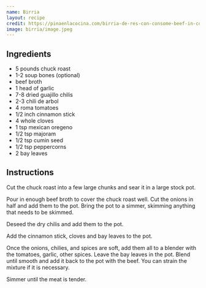 ```yaml
---
name: Birria
layout: recipe
credit: https://pinaenlacocina.com/birria-de-res-con-consome-beef-in-consomme/
image: birria/image.jpeg
---
```

## Ingredients

* 5 pounds chuck roast
* 1-2 soup bones (optional)
* beef broth
* 1 head of garlic
* 7-8 dried guajillo chilis
* 2-3 chili de arbol
* 4 roma tomatoes
* 1/2 inch cinnamon stick
* 4 whole cloves
* 1 tsp mexican oregeno
* 1/2 tsp majoram
* 1/2 tsp cumin seed
* 1/2 tsp peppercorns
* 2 bay leaves

## Instructions

Cut the chuck roast into a few large chunks and sear it in a large stock pot.

Pour in enough beef broth to cover the chuck roast well. Cut the onions in half and add them to the pot. Bring the pot to a simmer, skimming anything that needs to be skimmed.

Deseed the dry chilis and add them to the pot.

Add the cinnamon stick, cloves and bay leaves to the pot.

Once the onions, chilies, and spices are soft, add them all to a blender with the tomatoes, garlic, other spices. Leave the bay leaves in the pot. Blend until smooth and add it back to the pot with the beef. You can strain the mixture if it is necessary.

Simmer until the meat is tender.
